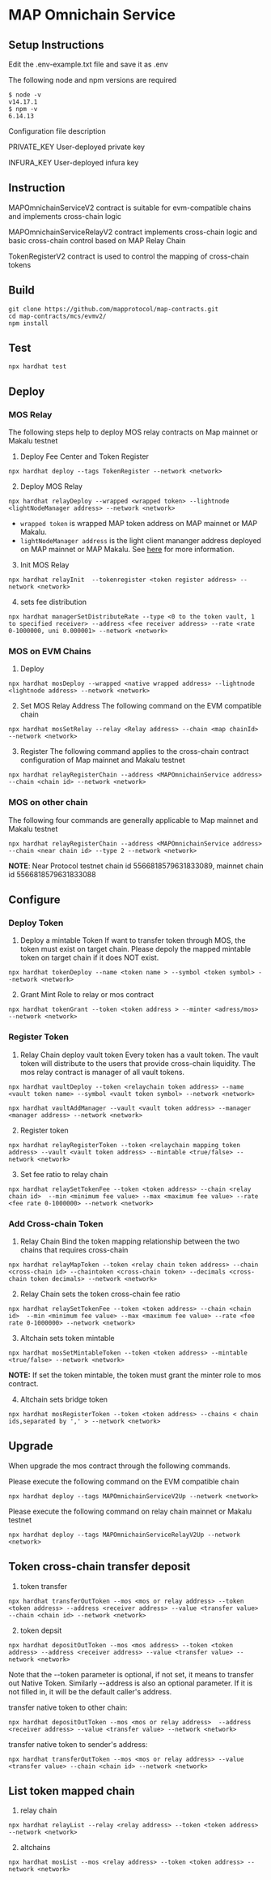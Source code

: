 # MAP Omnichain Service

## Setup Instructions

Edit the .env-example.txt file and save it as .env

The following node and npm versions are required

````
$ node -v
v14.17.1
$ npm -v
6.14.13
````

Configuration file description

PRIVATE_KEY User-deployed private key

INFURA_KEY User-deployed infura key

## Instruction

MAPOmnichainServiceV2 contract is suitable for evm-compatible chains and implements cross-chain logic

MAPOmnichainServiceRelayV2 contract implements cross-chain logic and basic cross-chain control based on MAP Relay Chain

TokenRegisterV2 contract is used to control the mapping of cross-chain tokens

## Build

```shell
git clone https://github.com/mapprotocol/map-contracts.git
cd map-contracts/mcs/evmv2/
npm install
```

## Test

```shell
npx hardhat test
```

## Deploy

### MOS Relay

The following steps help to deploy MOS relay contracts on Map mainnet or Makalu testnet

1. Deploy Fee Center and Token Register

```
npx hardhat deploy --tags TokenRegister --network <network>
```

2. Deploy MOS Relay

```
npx hardhat relayDeploy --wrapped <wrapped token> --lightnode <lightNodeManager address> --network <network>
```

* `wrapped token` is wrapped MAP token address on MAP mainnet or MAP Makalu.
* `lightNodeManager address` is the light client mananger address deployed on MAP mainnet or MAP Makalu. See [here](../protocol/README.md) for more information.

3. Init MOS Relay

```
npx hardhat relayInit  --tokenregister <token register address> --network <network>
```

4. sets fee distribution

````
npx hardhat managerSetDistributeRate --type <0 to the token vault, 1 to specified receiver> --address <fee receiver address> --rate <rate 0-1000000, uni 0.000001> --network <network>
````

### MOS on EVM Chains

1. Deploy

```
npx hardhat mosDeploy --wrapped <native wrapped address> --lightnode <lightnode address> --network <network>
```

2. Set MOS Relay Address
   The following command on the EVM compatible chain

```
npx hardhat mosSetRelay --relay <Relay address> --chain <map chainId> --network <network>
```

3. Register
   The following command applies to the cross-chain contract configuration of Map mainnet and Makalu testnet

```
npx hardhat relayRegisterChain --address <MAPOmnichainService address> --chain <chain id> --network <network>
```

### MOS on other chain

The following four commands are generally applicable to Map mainnet and Makalu testnet

```
npx hardhat relayRegisterChain --address <MAPOmnichainService address> --chain <near chain id> --type 2 --network <network>
```

**NOTE**: Near Protocol testnet chain id 5566818579631833089, mainnet chain id 5566818579631833088

## Configure

### Deploy Token

1. Deploy a mintable Token
   If want to transfer token through MOS, the token must exist on target chain. Please depoly the mapped mintable token on target chain if it does NOT exist.

````
npx hardhat tokenDeploy --name <token name > --symbol <token symbol> --network <network>
````

2. Grant Mint Role to relay or mos contract

````
npx hardhat tokenGrant --token <token address > --minter <adress/mos> --network <network>
````

### Register Token

1. Relay Chain deploy vault token
   Every token has a vault token. The vault token will distribute to the users that provide cross-chain liquidity.
   The mos relay contract is manager of all vault tokens.

````
npx hardhat vaultDeploy --token <relaychain token address> --name <vault token name> --symbol <vault token symbol> --network <network>

npx hardhat vaultAddManager --vault <vault token address> --manager <manager address> --network <network>
````

2. Register token

````
npx hardhat relayRegisterToken --token <relaychain mapping token address> --vault <vault token address> --mintable <true/false> --network <network>
````

3. Set fee ratio to relay chain

```
npx hardhat relaySetTokenFee --token <token address> --chain <relay chain id>  --min <minimum fee value> --max <maximum fee value> --rate <fee rate 0-1000000> --network <network>
```

### Add Cross-chain Token

1. Relay Chain Bind the token mapping relationship between the two chains that requires cross-chain

````
npx hardhat relayMapToken --token <relay chain token address> --chain <cross-chain id> --chaintoken <cross-chain token> --decimals <cross-chain token decimals> --network <network>
````

2. Relay Chain sets the token cross-chain fee ratio

````
npx hardhat relaySetTokenFee --token <token address> --chain <chain id>  --min <minimum fee value> --max <maximum fee value> --rate <fee rate 0-1000000> --network <network>
````

3. Altchain sets token mintable

````
npx hardhat mosSetMintableToken --token <token address> --mintable <true/false> --network <network>
````

**NOTE:** If set the token mintable, the token must grant the minter role to mos contract.

4. Altchain sets bridge token

````
npx hardhat mosRegisterToken --token <token address> --chains < chain ids,separated by ',' > --network <network>
````

## Upgrade

When upgrade the mos contract through the following commands.

Please execute the following command on the EVM compatible chain

```
npx hardhat deploy --tags MAPOmnichainServiceV2Up --network <network>
```

Please execute the following command on relay chain mainnet or Makalu testnet

```
npx hardhat deploy --tags MAPOmnichainServiceRelayV2Up --network <network>
```

## Token cross-chain transfer deposit

1. token transfer

```
npx hardhat transferOutToken --mos <mos or relay address> --token <token address> --address <receiver address> --value <transfer value> --chain <chain id> --network <network>
```

2. token depsit

```
npx hardhat depositOutToken --mos <mos address> --token <token address> --address <receiver address> --value <transfer value> --network <network>
```

Note that the --token parameter is optional, if not set, it means to transfer out Native Token.
Similarly --address is also an optional parameter. If it is not filled in, it will be the default caller's address.

transfer native token to other chain:

```
npx hardhat depositOutToken --mos <mos or relay address>  --address <receiver address> --value <transfer value> --network <network>
```

transfer native token to sender's address:

```
npx hardhat transferOutToken --mos <mos or relay address> --value <transfer value> --chain <chain id> --network <network>
```

## List token mapped chain

1. relay chain

```
npx hardhat relayList --relay <relay address> --token <token address> --network <network>
```

2. altchains

```
npx hardhat mosList --mos <relay address> --token <token address> --network <network>
```
